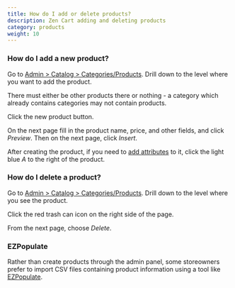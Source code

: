 ```yaml
---
title: How do I add or delete products? 
description: Zen Cart adding and deleting products 
category: products
weight: 10
---
```


### How do I add a new product?

Go to [Admin > Catalog > Categories/Products](/user/admin_pages/catalog/categories_products/).  Drill down to the level where you want to add the product.  

There must either be other products there or nothing - a category which 
already contains categories may not contain products. 

Click the new product button.

On the next page fill in the product name, price, and other fields, and click *Preview*.  Then on the next page, click *Insert*. 

After creating the product, if you need to [add attributes](/user/products/attributes) to it, 
click the light blue *A* to the right of the product. 


### How do I delete a product? 

Go to [Admin > Catalog > Categories/Products](/user/admin_pages/catalog/categories_products/).  Drill down to the level where you see the product.  

Click the red trash can icon on the right side of the page.

From the next page, choose *Delete*. 

### EZPopulate 

Rather than create products through the admin panel, some storeowners prefer to import CSV files containing product information using a tool like [EZPopulate](/user/products/ezpopulate). 
